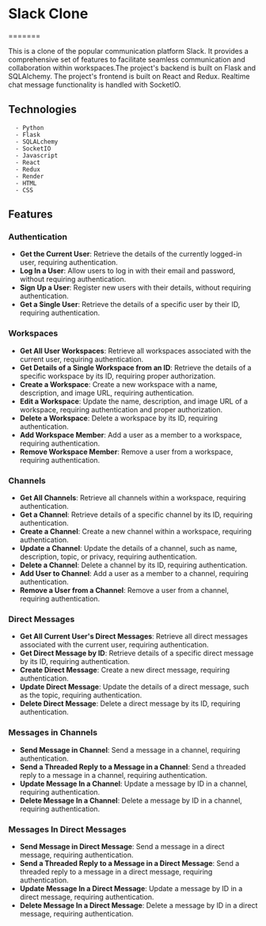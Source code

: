 # Slack Clone
=======

This is a clone of the popular communication platform Slack. It provides a comprehensive set of features to facilitate seamless communication and collaboration within workspaces.The project's backend is built on Flask and SQLAlchemy. The project's frontend is built on React and Redux. Realtime chat message functionality is handled with SocketIO. 

## Technologies
      - Python
      - Flask
      - SQLALchemy
      - SocketIO
      - Javascript
      - React
      - Redux
      - Render
      - HTML
      - CSS

## Features

### Authentication

- **Get the Current User**: Retrieve the details of the currently logged-in user, requiring authentication.
- **Log In a User**: Allow users to log in with their email and password, without requiring authentication.
- **Sign Up a User**: Register new users with their details, without requiring authentication.
- **Get a Single User**: Retrieve the details of a specific user by their ID, requiring authentication.

### Workspaces

- **Get All User Workspaces**: Retrieve all workspaces associated with the current user, requiring authentication.
- **Get Details of a Single Workspace from an ID**: Retrieve the details of a specific workspace by its ID, requiring proper authorization.
- **Create a Workspace**: Create a new workspace with a name, description, and image URL, requiring authentication.
- **Edit a Workspace**: Update the name, description, and image URL of a workspace, requiring authentication and proper authorization.
- **Delete a Workspace**: Delete a workspace by its ID, requiring authentication.
- **Add Workspace Member**: Add a user as a member to a workspace, requiring authentication.
- **Remove Workspace Member**: Remove a user from a workspace, requiring authentication.

### Channels

- **Get All Channels**: Retrieve all channels within a workspace, requiring authentication.
- **Get a Channel**: Retrieve details of a specific channel by its ID, requiring authentication.
- **Create a Channel**: Create a new channel within a workspace, requiring authentication.
- **Update a Channel**: Update the details of a channel, such as name, description, topic, or privacy, requiring authentication.
- **Delete a Channel**: Delete a channel by its ID, requiring authentication.
- **Add User to Channel**: Add a user as a member to a channel, requiring authentication.
- **Remove a User from a Channel**: Remove a user from a channel, requiring authentication.

### Direct Messages

- **Get All Current User's Direct Messages**: Retrieve all direct messages associated with the current user, requiring authentication.
- **Get Direct Message by ID**: Retrieve details of a specific direct message by its ID, requiring authentication.
- **Create Direct Message**: Create a new direct message, requiring authentication.
- **Update Direct Message**: Update the details of a direct message, such as the topic, requiring authentication.
- **Delete Direct Message**: Delete a direct message by its ID, requiring authentication.

### Messages in Channels

- **Send Message in Channel**: Send a message in a channel, requiring authentication.
- **Send a Threaded Reply to a Message in a Channel**: Send a threaded reply to a message in a channel, requiring authentication.
- **Update Message In a Channel**: Update a message by ID in a channel, requiring authentication.
- **Delete Message In a Channel**: Delete a message by ID in a channel, requiring authentication.

### Messages In Direct Messages

- **Send Message in Direct Message**: Send a message in a direct message, requiring authentication.
- **Send a Threaded Reply to a Message in a Direct Message**: Send a threaded reply to a message in a direct message, requiring authentication.
- **Update Message In a Direct Message**: Update a message by ID in a direct message, requiring authentication.
- **Delete Message In a Direct Message**: Delete a message by ID in a direct message, requiring authentication.

